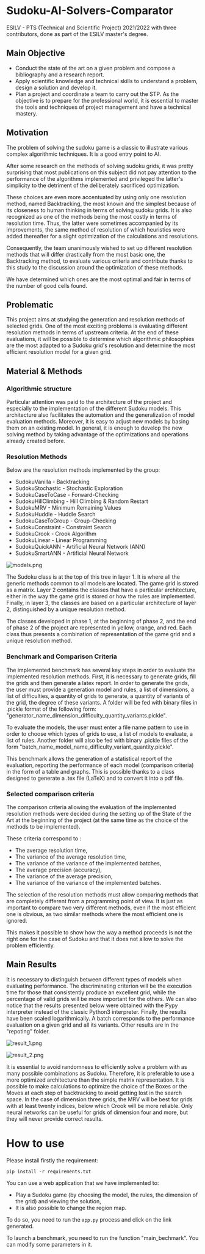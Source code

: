 # Sudoku-AI-Solvers-Comparator

ESILV - PTS (Technical and Scientific Project) 2021/2022 with three contributors, done as part of the ESILV master's degree.


## Main Objective
- Conduct the state of the art on a given problem and compose a bibliography and a research report.
- Apply scientific knowledge and technical skills to understand a problem, design a solution and develop it.
- Plan a project and coordinate a team to carry out the STP. As the objective is to prepare for the professional world, it is essential to master the tools and techniques of project management and have a technical mastery.


## Motivation
The problem of solving the sudoku game is a classic to illustrate various complex algorithmic techniques. It is a good entry point to AI.

After some research on the methods of solving sudoku grids, it was pretty surprising that most publications on this subject did not pay attention to the performance of the algorithms implemented and privileged the latter's simplicity to the detriment of the deliberately sacrificed optimization. 

These choices are even more accentuated by using only one resolution method, named Backtracking, the most known and the simplest because of its closeness to human thinking in terms of solving sudoku grids. It is also recognized as one of the methods being the most
costly in terms of resolution time.
Thus, the latter were sometimes accompanied by its improvements, the same method of resolution of which heuristics were added thereafter for a slight optimization of the calculations and resolutions.

Consequently, the team unanimously wished to set up different resolution methods that will differ drastically from the most basic one, the Backtracking method, to evaluate various criteria and contribute thanks to this study to the discussion around the optimization of these methods.

We have determined which ones are the most optimal and fair in terms of the number of good cells found.


## Problematic
This project aims at studying the generation and resolution methods of selected grids. One of the most exciting problems is evaluating different resolution methods in terms of upstream criteria. At the end of these evaluations, it will be possible to determine which algorithmic philosophies are the most adapted to a Sudoku grid's resolution and determine the most efficient resolution model for a given grid.


## Material & Methods
### Algorithmic structure
Particular attention was paid to the architecture of the project and especially to the implementation of the different Sudoku models. 
This architecture also facilitates the automation and the generalization of model evaluation methods. Moreover, it is easy to adjust new models by basing them on an existing model. In general, it is enough to develop the new solving method by taking advantage of the optimizations and operations already created before.

### Resolution Methods
Below are the resolution methods implemented by the group:

- SudokuVanilla - Backtracking
- SudokuStochastic - Stochastic Exploration
- SudokuCaseToCase - Forward-Checking
- SudokuHillClimbing - Hill Climbing & Random Restart
- SudokuMRV - Minimum Remaining Values
- SudokuHuddle - Huddle Search
- SudokuCaseToGroup - Group-Checking
- SudokuConstraint - Constraint Search
- SudokuCrook - Crook Algorithm
- SudokuLinear - Linear Programming
- SudokuQuickANN - Artificial Neural Network (ANN)
- SudokuSmartANN - Artificial Neural Network

![models.png](readme_pictures/models.png)

The Sudoku class is at the top of this tree in layer 1. It is where all the generic methods common to all models are located. The game grid is stored as a matrix. Layer 2 contains the classes that have a particular architecture, either in the way the game grid is stored or how the rules are implemented. Finally, in layer 3, the classes are based on a particular architecture of layer 2, distinguished by a unique resolution method.

The classes developed in phase 1, at the beginning of phase 2, and the end of phase 2 of the project are represented in yellow, orange, and red.
Each class thus presents a combination of representation of the game grid and a unique resolution method.

### Benchmark and Comparison Criteria
The implemented benchmark has several key steps in order to evaluate the implemented resolution methods. First, it is necessary to generate grids, fill the grids and then generate a latex report.
In order to generate the grids, the user must provide a generation model and rules, a list of dimensions, a list of difficulties, a quantity of grids to generate, a quantity of variants of the grid, the degree of these variants. A folder will be fed with binary files in .pickle format of the following form: "generator_name_dimension_difficulty_quantity_variants.pickle".

To evaluate the models, the user must enter a file name pattern to use in order to choose which types of grids to use, a list of models to evaluate, a list of rules. Another folder will also be fed with binary .pickle files of the form "batch_name_model_name_difficulty_variant_quantity.pickle".

This benchmark allows the generation of a statistical report of the evaluation, reporting the performance of each model (comparison criteria) in the form of a table and graphs. This is possible thanks to a class designed to generate a .tex file (LaTeX) and to convert it into a pdf file.

### Selected comparison criteria
The comparison criteria allowing the evaluation of the implemented resolution methods were decided during the setting up of the State of the Art at the beginning of the project (at the same time as the choice of the methods to be implemented).

These criteria correspond to :
- The average resolution time,
- The variance of the average resolution time,
- The variance of the variance of the implemented batches,
- The average precision (accuracy),
- The variance of the average precision,
- The variance of the variance of the implemented batches.

The selection of the resolution methods must allow comparing methods that are completely different from a programming point of view. It is just as important to compare two very different methods, even if the most efficient one is obvious, as two similar methods where the most efficient one is ignored.

This makes it possible to show how the way a method proceeds is not the right one for the case of Sudoku and that it does not allow to solve the problem efficiently. 


## Main Results
It is necessary to distinguish between different types of models when evaluating performance. The discriminating criterion will be the execution time for those that consistently produce an excellent grid, while the percentage of valid grids will be more important for the others. We can also notice that the results presented below were obtained with the Pypy interpreter instead of the classic Python3 interpreter. Finally, the results have been scaled logarithmically.
A batch corresponds to the performance evaluation on a given grid and all its variants.
Other results are in the "repoting" folder.

![result_1.png](readme_pictures/result_1.png)

![result_2.png](readme_pictures/result_2.png)

It is essential to avoid randomness to efficiently solve a problem with as many possible combinations as Sudoku. Therefore, it is preferable to use a more optimized architecture than the simple matrix representation. It is possible to make calculations to optimize the choice of the Boxes or the Moves at each step of backtracking to avoid getting lost in the search space. In the case of dimension three grids, the MRV will be best for grids with at least twenty indices, below which Crook will be more reliable. Only neural networks can be useful for grids of dimension four and more, but they will never provide correct results.


# How to use
Please install firstly the requirement:

``` pip install -r requirements.txt ```

You can use a web application that we have implemented to:
- Play a Sudoku game (by choosing the model, the rules, the dimension of the grid) and viewing the solution,
- It is also possible to change the region map.

To do so, you need to run the ```app.py``` process and click on the link generated.

To launch a benchmark, you need to run the function "main_bechmark". You can modify some parameters in it.





